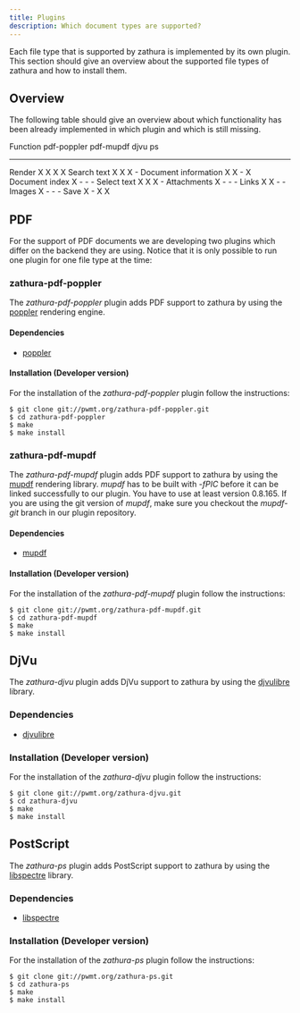 ```yaml
---
title: Plugins
description: Which document types are supported?
---
```


Each file type that is supported by zathura is implemented by its own plugin.
This section should give an overview about the supported file types of zathura
and how to install them.

## Overview
The following table should give an overview about which functionality has been
already implemented in which plugin and which is still missing.

Function                pdf-poppler pdf-mupdf djvu  ps
--------                ----------- --------- ----- --
Render                  X           X         X     X
Search text             X           X         X     -
Document information    X           X         -     X
Document index          X           -         -     -
Select text             X           X         X     -
Attachments             X           -         -     -
Links                   X           X         -     -
Images                  X           -         -     -
Save                    X           -         X     X

## PDF
For the support of PDF documents we are developing two plugins which differ on
the backend they are using. Notice that it is only possible to run one plugin
for one file type at the time:

### zathura-pdf-poppler
The *zathura-pdf-poppler* plugin adds PDF support to zathura by using the
[poppler](http://poppler.freedesktop.org) rendering engine.

#### Dependencies
* [poppler](http://poppler.freedesktop.org/)

#### Installation (Developer version)
For the installation of the *zathura-pdf-poppler* plugin follow the
instructions:

    $ git clone git://pwmt.org/zathura-pdf-poppler.git
    $ cd zathura-pdf-poppler
    $ make
    $ make install

### zathura-pdf-mupdf
The *zathura-pdf-mupdf* plugin adds PDF support to zathura by using the
[mupdf](http://mupdf.com/) rendering library. *mupdf* has to be built with
*-fPIC* before it can be linked successfully to our plugin. You have to use at
least version 0.8.165. If you are using the git version of *mupdf*, make sure
you checkout the *mupdf-git* branch in our plugin repository.

#### Dependencies
* [mupdf](http://mupdf.com/)

#### Installation (Developer version)
For the installation of the *zathura-pdf-mupdf* plugin follow the
instructions:

    $ git clone git://pwmt.org/zathura-pdf-mupdf.git
    $ cd zathura-pdf-mupdf
    $ make
    $ make install

## DjVu
The *zathura-djvu* plugin adds DjVu support to zathura by using the
[djvulibre](http://djvu.sourceforge.net/) library.

### Dependencies
* [djvulibre](http://djvu.sourceforge.net)

### Installation (Developer version)
For the installation of the *zathura-djvu* plugin follow the
instructions:

    $ git clone git://pwmt.org/zathura-djvu.git
    $ cd zathura-djvu
    $ make
    $ make install

## PostScript
The *zathura-ps* plugin adds PostScript support to zathura by using the
[libspectre](http://libspectre.freedesktop.org/) library.

### Dependencies
* [libspectre](http://libspectre.freedesktop.org/)

### Installation (Developer version)
For the installation of the *zathura-ps* plugin follow the
instructions:

    $ git clone git://pwmt.org/zathura-ps.git
    $ cd zathura-ps
    $ make
    $ make install
